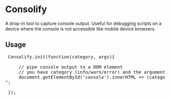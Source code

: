 # Consolify
 
 A drop-in tool to capture console output. Useful for debugging scripts on a device where the console is not accessible like mobile device browsers. 
 
 ## Usage
 <pre>
 Consolify.init(function(category, args){
 
     // pipe console output to a DOM element
     // you have category (info/warn/error) and the arguments of the console call
     document.getElementById('console').innerHTML += (category + ": " + JSON.stringify(args)) + "<br>";
 
 });
 </pre>
